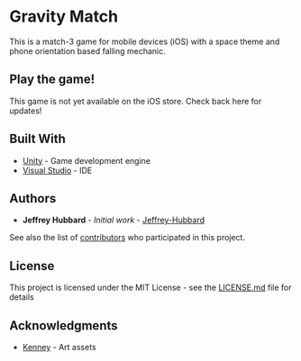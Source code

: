 # Gravity Match

This is a match-3 game for mobile devices (iOS) with a space theme and phone orientation based falling mechanic.

## Play the game!

This game is not yet available on the iOS store. Check back here for updates!

## Built With

* [Unity](https://www.unity3d.com) - Game development engine
* [Visual Studio](https://visualstudio.microsoft.com/vs/) - IDE

## Authors

* **Jeffrey Hubbard** - *Initial work* - [Jeffrey-Hubbard](https://github.com/Jeffrey-Hubbard)

See also the list of [contributors](https://github.com/your/project/contributors) who participated in this project.

## License

This project is licensed under the MIT License - see the [LICENSE.md](LICENSE.md) file for details

## Acknowledgments

* [Kenney](http://kenney.nl/) - Art assets
